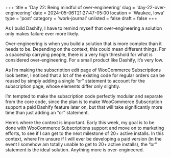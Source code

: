 +++
title = 'Day 22: Being mindful of over-engineering'
slug = 'day-22-over-engineering'
date = 2024-05-06T21:27:47-05:00
location = 'Waukee, Iowa'
type = 'post'
category = 'work-journal'
unlisted = false
draft = false
+++

As I build Dashify, I have to remind myself that over-engineering a solution only makes failure ever more likely.

Over-engineering is when you build a solution that is more complex than it needs to be. Depending on the context, this could mean different things. For a spaceship carrying people, there is a very high threshold for what is considered over-engineering. For a small product like Dashify, it’s very low.

As I’m making the subscription edit page of WooCommerce Subscriptions look better, I noticed that a lot of the existing code for regular orders can be reused by simply adding a single “or” statement to account for the subscription page, whose elements differ only slightly.

I’m tempted to make the subscription code perfectly modular and separate from the core code, since the plan is to make WooCommerce Subscription support a paid Dashify feature later on, but that will take significantly more time than just adding an “or” statement.

Here’s where the context is important. Early this week, my goal is to be done with WooCommerce Subscriptions support and move on to marketing efforts, to see if I can get to the next milestone of 20+ active installs. In this context, where I’m unsure if I will ever be developing a paid version (in the event I somehow am totally unable to get to 20+ active installs), the “or” statement is the ideal solution. Anything more is over-engineered.
